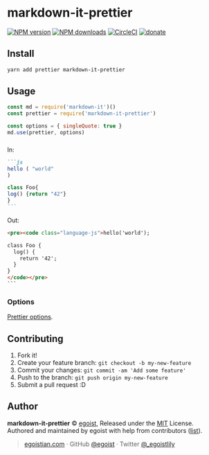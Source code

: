 # markdown-it-prettier

[![NPM version](https://img.shields.io/npm/v/markdown-it-prettier.svg?style=flat)](https://npmjs.com/package/markdown-it-prettier) [![NPM downloads](https://img.shields.io/npm/dm/markdown-it-prettier.svg?style=flat)](https://npmjs.com/package/markdown-it-prettier) [![CircleCI](https://circleci.com/gh/egoist/markdown-it-prettier/tree/master.svg?style=shield)](https://circleci.com/gh/egoist/markdown-it-prettier/tree/master)  [![donate](https://img.shields.io/badge/$-donate-ff69b4.svg?maxAge=2592000&style=flat)](https://github.com/egoist/donate)

## Install

```bash
yarn add prettier markdown-it-prettier
```

## Usage

```js
const md = require('markdown-it')()
const prettier = require('markdown-it-prettier')

const options = { singleQuote: true }
md.use(prettier, options)
```

###

In:

````markdown
```js
hello ( "world"
)

class Foo{
log() {return "42"}
}
```
````

Out:

````html
<pre><code class="language-js">hello('world');

class Foo {
  log() {
    return '42';
  }
}
</code></pre>
```
````

### Options

[Prettier options](https://github.com/prettier/prettier#options).

## Contributing

1. Fork it!
2. Create your feature branch: `git checkout -b my-new-feature`
3. Commit your changes: `git commit -am 'Add some feature'`
4. Push to the branch: `git push origin my-new-feature`
5. Submit a pull request :D


## Author

**markdown-it-prettier** © [egoist](https://github.com/egoist), Released under the [MIT](./LICENSE) License.<br>
Authored and maintained by egoist with help from contributors ([list](https://github.com/egoist/markdown-it-prettier/contributors)).

> [egoistian.com](https://egoistian.com) · GitHub [@egoist](https://github.com/egoist) · Twitter [@_egoistlily](https://twitter.com/_egoistlily)
